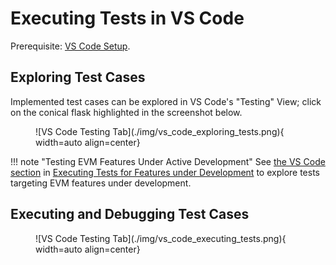 # Executing Tests in VS Code

Prerequisite: [VS Code Setup](./setup_vs_code.md).

## Exploring Test Cases

Implemented test cases can be explored in VS Code's "Testing" View; click on the conical flask highlighted in the screenshot below.

<figure markdown>
 ![VS Code Testing Tab](./img/vs_code_exploring_tests.png){ width=auto align=center}
</figure>

!!! note "Testing EVM Features Under Active Development"
     See [the VS Code section](./executing_tests_dev_fork.md#executing-tests-for-features-under-development) in [Executing Tests for Features under Development](./executing_tests_dev_fork.md) to explore tests targeting EVM features under development.

## Executing and Debugging Test Cases

<figure markdown>
 ![VS Code Testing Tab](./img/vs_code_executing_tests.png){ width=auto align=center}
</figure>
